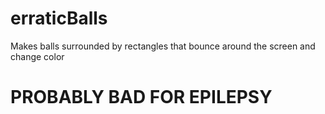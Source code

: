 # erraticBalls
Makes balls surrounded by rectangles that bounce around the screen and change color
# PROBABLY BAD FOR EPILEPSY
